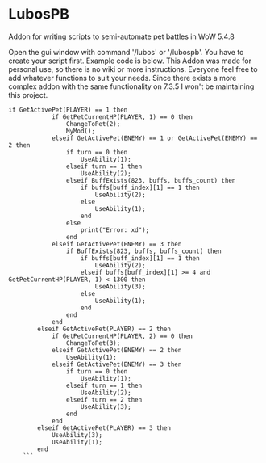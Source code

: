 # LubosPB
Addon for writing scripts to semi-automate pet battles in WoW 5.4.8

Open the gui window with command '/lubos' or '/lubospb'. You have to create your script first. 
Example code is below. This Addon was made for personal use, so there is no wiki or more instructions.
Everyone feel free to add whatever functions to suit your needs.
Since there exists a more complex addon with the same functionality on 7.3.5 I won't be maintaining this project.

```
if GetActivePet(PLAYER) == 1 then
			if GetPetCurrentHP(PLAYER, 1) == 0 then
				ChangeToPet(2);
				MyMod();
			elseif GetActivePet(ENEMY) == 1 or GetActivePet(ENEMY) == 2 then
				if turn == 0 then
					UseAbility(1);
				elseif turn == 1 then
					UseAbility(2);
				elseif BuffExists(823, buffs, buffs_count) then			
					if buffs[buff_index][1] == 1 then
						UseAbility(2);
					else
						UseAbility(1);
					end
				else 
					print("Error: xd");
				end
			elseif GetActivePet(ENEMY) == 3 then
				if BuffExists(823, buffs, buffs_count) then			
					if buffs[buff_index][1] == 1 then
						UseAbility(2);
					elseif buffs[buff_index][1] >= 4 and GetPetCurrentHP(PLAYER, 1) < 1300 then
						UseAbility(3);
					else
						UseAbility(1);
					end
				end
			end
		elseif GetActivePet(PLAYER) == 2 then
			if GetPetCurrentHP(PLAYER, 2) == 0 then
				ChangeToPet(3);
			elseif GetActivePet(ENEMY) == 2 then
				UseAbility(1);
			elseif GetActivePet(ENEMY) == 3 then
				if turn == 0 then
					UseAbility(1);
				elseif turn == 1 then
					UseAbility(2);
				elseif turn == 2 then
					UseAbility(3);
				end
			end
		elseif GetActivePet(PLAYER) == 3 then
			UseAbility(3);
			UseAbility(1);
		end		
    ```
